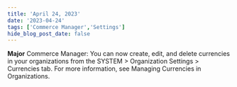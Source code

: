 ```yaml
---
title: 'April 24, 2023'
date: '2023-04-24'
tags: ['Commerce Manager','Settings']
hide_blog_post_date: false
---
```

**Major**
Commerce Manager: You can now create, edit, and delete currencies in your organizations from the SYSTEM > Organization Settings > Currencies tab. For more information, see Managing Currencies in Organizations.
